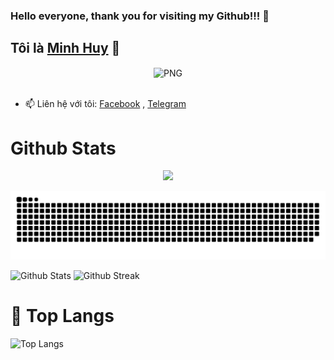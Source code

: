 ### Hello everyone, thank you for visiting my Github!!! 👋

## Tôi là [Minh Huy](https://www.facebook.com/MinhHuyDev) 👋


<p align="center">
    <img align="center" alt="PNG" src="https://i.ibb.co/6Pz1rmb/Pics-Art-01-29-11-00-58.jpg" />


<br/>
<br/>

- 📫 Liên hệ với tôi: [Facebook](https://www.facebook.com/Booking.MinhHuyDev) , [Telegram](https://t.me/minhhuyofficial)


# Github Stats

<p align="center"> 
 <img src="https://github-readme-stats.vercel.app/api/top-langs/?username=minhhuydev&text_color=daf7dc&bg_color=151515"> 
  
 ![](https://github.com/Platane/snk/raw/output/github-contribution-grid-snake.svg) 
 </p>
 
<img src="https://github-readme-stats.vercel.app/api?username=MinhHuyDev&include_all_commits=true&count_private=true&show_icons=true&custom_title=MinhHuyDev&line_height=20&title_color=7A7ADB&icon_color=2234AE&text_color=D3D3D3&bg_color=0,000000,130F40" alt = "Github Stats" >
<img src="http://github-readme-streak-stats.herokuapp.com/?user=MinhHuyDev&theme=neon-palenight" alt = "Github Streak" >

# 📖 Top Langs

![Top Langs](https://github-readme-stats.vercel.app/api/top-langs/?username=Minhhuydev&text_color=daf7dc&bg_color=151515)
